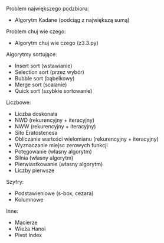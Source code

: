 Problem największego podzbioru:
- Algorytm Kadane (podciąg z największą sumą)

Problem chuj wie czego:
- Algorytm chuj wie czego (z3.3.py)

Algorytmy sortujące:
- Insert sort (wstawianie)
- Selection sort (przez wybór)
- Bubble sort (bąbelkowy)
- Merge sort (scalanie)
- Quick sort (szybkie sortowanie)

Liczbowe:
- Liczba doskonała
- NWD (rekurencyjny + iteracyjny)
- NWW (rekurencyjny + iteracyjny)
- Sito Eratostenesa
- Obliczanie wartości wielomianu (rekurencyjny + iteracyjny)
- Wyznaczanie miejsc zerowych funkcji
- Potęgowanie (własny algorytm)
- Silnia (własny algorytm)
- Pierwiastkowanie (własny algorytm)
- Liczby pierwsze

Szyfry:
- Podstawieniowe (s-box, cezara)
- Kolumnowe

Inne:
- Macierze
- Wieża Hanoi
- Pivot Index